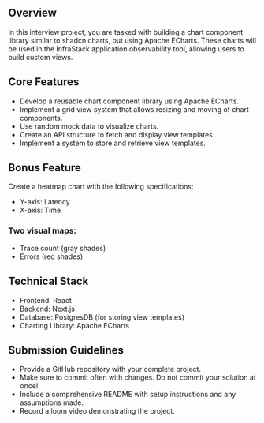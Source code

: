 ## Overview
In this interview project, you are tasked with building a chart component library similar to shadcn charts, but using Apache ECharts. These charts will be used in the InfraStack application observability tool, allowing users to build custom views.

## Core Features

- Develop a reusable chart component library using Apache ECharts.
- Implement a grid view system that allows resizing and moving of chart components.
- Use random mock data to visualize charts.
- Create an API structure to fetch and display view templates.
- Implement a system to store and retrieve view templates.

## Bonus Feature
Create a heatmap chart with the following specifications:

- Y-axis: Latency
- X-axis: Time

### Two visual maps:
- Trace count (gray shades)
- Errors (red shades)


## Technical Stack

- Frontend: React
- Backend: Next.js
- Database: PostgresDB (for storing view templates)
- Charting Library: Apache ECharts


## Submission Guidelines

- Provide a GitHub repository with your complete project.
- Make sure to commit often with changes. Do not commit your solution at once!
- Include a comprehensive README with setup instructions and any assumptions made.
- Record a loom video demonstrating the project.